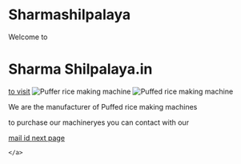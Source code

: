 # Sharmashilpalaya
<!DOCTYPE html>
<html lang="en">
<head>
    <meta charset="UTF-8">
    <meta http-equiv="X-UA-Compatible" content="IE=edge">
    <meta name="viewport" content="width=device-width, initial-scale=1.0">
    <title>Document</title>
</head>
<body>
    <p>Welcome to</p>
    <h1>Sharma Shilpalaya.in</h1>
    <a href="dipanjansharma.github.io/Sharmashilpalaya">to visit</a>
    <img src="https://www.google.com/url?sa=i&url=https%3A%2F%2Fwww.amazon.in%2FRice-puff-making-machine-Output%2Fdp%2FB06XXBQKVM&psig=AOvVaw02H14VcyMN5uvxtHxWX4YY&ust=1677218065818000&source=images&cd=vfe&ved=0CBAQjRxqFwoTCPiF7LX6qv0CFQAAAAAdAAAAABAE" alt="Puffer rice making machine">
    <img src="https://m.media-amazon.com/images/I/21VtzCQCH2L.jpg" alt="Puffed rice making machine">
    <P>We are the manufacturer of Puffed rice making machines</P>
    <p>to purchase our machineryes you can contact with our  </p>
    <a href="dipanjansharma825000@gmail.com">mail id
 <a href="dipanjan.html">next page</a>

    </a>

</body>
</html>
